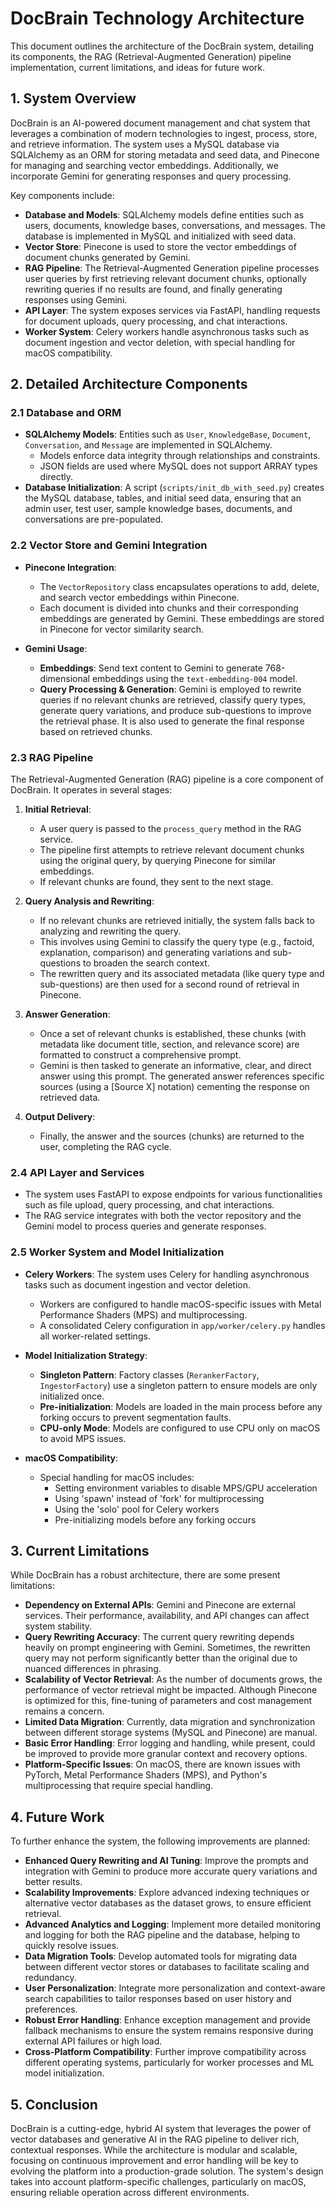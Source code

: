 # DocBrain Technology Architecture

This document outlines the architecture of the DocBrain system, detailing its components, the RAG (Retrieval-Augmented Generation) pipeline implementation, current limitations, and ideas for future work.

## 1. System Overview

DocBrain is an AI-powered document management and chat system that leverages a combination of modern technologies to ingest, process, store, and retrieve information. The system uses a MySQL database via SQLAlchemy as an ORM for storing metadata and seed data, and Pinecone for managing and searching vector embeddings. Additionally, we incorporate Gemini for generating responses and query processing.

Key components include:

- **Database and Models**: SQLAlchemy models define entities such as users, documents, knowledge bases, conversations, and messages. The database is implemented in MySQL and initialized with seed data.
- **Vector Store**: Pinecone is used to store the vector embeddings of document chunks generated by Gemini.
- **RAG Pipeline**: The Retrieval-Augmented Generation pipeline processes user queries by first retrieving relevant document chunks, optionally rewriting queries if no results are found, and finally generating responses using Gemini.
- **API Layer**: The system exposes services via FastAPI, handling requests for document uploads, query processing, and chat interactions.
- **Worker System**: Celery workers handle asynchronous tasks such as document ingestion and vector deletion, with special handling for macOS compatibility.

## 2. Detailed Architecture Components

### 2.1 Database and ORM

- **SQLAlchemy Models**: Entities such as `User`, `KnowledgeBase`, `Document`, `Conversation`, and `Message` are implemented in SQLAlchemy. 
  - Models enforce data integrity through relationships and constraints. 
  - JSON fields are used where MySQL does not support ARRAY types directly. 
- **Database Initialization**: A script (`scripts/init_db_with_seed.py`) creates the MySQL database, tables, and initial seed data, ensuring that an admin user, test user, sample knowledge bases, documents, and conversations are pre-populated.

### 2.2 Vector Store and Gemini Integration

- **Pinecone Integration**: 
  - The `VectorRepository` class encapsulates operations to add, delete, and search vector embeddings within Pinecone.
  - Each document is divided into chunks and their corresponding embeddings are generated by Gemini. These embeddings are stored in Pinecone for vector similarity search.

- **Gemini Usage**:
  - **Embeddings**: Send text content to Gemini to generate 768-dimensional embeddings using the `text-embedding-004` model.
  - **Query Processing & Generation**: Gemini is employed to rewrite queries if no relevant chunks are retrieved, classify query types, generate query variations, and produce sub-questions to improve the retrieval phase. It is also used to generate the final response based on retrieved chunks.

### 2.3 RAG Pipeline

The Retrieval-Augmented Generation (RAG) pipeline is a core component of DocBrain. It operates in several stages:

1. **Initial Retrieval**:
   - A user query is passed to the `process_query` method in the RAG service.
   - The pipeline first attempts to retrieve relevant document chunks using the original query, by querying Pinecone for similar embeddings.
   - If relevant chunks are found, they sent to the next stage.

2. **Query Analysis and Rewriting**:
   - If no relevant chunks are retrieved initially, the system falls back to analyzing and rewriting the query.
   - This involves using Gemini to classify the query type (e.g., factoid, explanation, comparison) and generating variations and sub-questions to broaden the search context.
   - The rewritten query and its associated metadata (like query type and sub-questions) are then used for a second round of retrieval in Pinecone.

3. **Answer Generation**:
   - Once a set of relevant chunks is established, these chunks (with metadata like document title, section, and relevance score) are formatted to construct a comprehensive prompt.
   - Gemini is then tasked to generate an informative, clear, and direct answer using this prompt. The generated answer references specific sources (using a [Source X] notation) cementing the response on retrieved data.

4. **Output Delivery**:
   - Finally, the answer and the sources (chunks) are returned to the user, completing the RAG cycle.

### 2.4 API Layer and Services

- The system uses FastAPI to expose endpoints for various functionalities such as file upload, query processing, and chat interactions.
- The RAG service integrates with both the vector repository and the Gemini model to process queries and generate responses.

### 2.5 Worker System and Model Initialization

- **Celery Workers**: The system uses Celery for handling asynchronous tasks such as document ingestion and vector deletion.
  - Workers are configured to handle macOS-specific issues with Metal Performance Shaders (MPS) and multiprocessing.
  - A consolidated Celery configuration in `app/worker/celery.py` handles all worker-related settings.

- **Model Initialization Strategy**:
  - **Singleton Pattern**: Factory classes (`RerankerFactory`, `IngestorFactory`) use a singleton pattern to ensure models are only initialized once.
  - **Pre-initialization**: Models are loaded in the main process before any forking occurs to prevent segmentation faults.
  - **CPU-only Mode**: Models are configured to use CPU only on macOS to avoid MPS issues.

- **macOS Compatibility**:
  - Special handling for macOS includes:
    - Setting environment variables to disable MPS/GPU acceleration
    - Using 'spawn' instead of 'fork' for multiprocessing
    - Using the 'solo' pool for Celery workers
    - Pre-initializing models before any forking occurs

## 3. Current Limitations

While DocBrain has a robust architecture, there are some present limitations:

- **Dependency on External APIs**: Gemini and Pinecone are external services. Their performance, availability, and API changes can affect system stability.
- **Query Rewriting Accuracy**: The current query rewriting depends heavily on prompt engineering with Gemini. Sometimes, the rewritten query may not perform significantly better than the original due to nuanced differences in phrasing.
- **Scalability of Vector Retrieval**: As the number of documents grows, the performance of vector retrieval might be impacted. Although Pinecone is optimized for this, fine-tuning of parameters and cost management remains a concern.
- **Limited Data Migration**: Currently, data migration and synchronization between different storage systems (MySQL and Pinecone) are manual.
- **Basic Error Handling**: Error logging and handling, while present, could be improved to provide more granular context and recovery options.
- **Platform-Specific Issues**: On macOS, there are known issues with PyTorch, Metal Performance Shaders (MPS), and Python's multiprocessing that require special handling.

## 4. Future Work

To further enhance the system, the following improvements are planned:

- **Enhanced Query Rewriting and AI Tuning**: Improve the prompts and integration with Gemini to produce more accurate query variations and better results.
- **Scalability Improvements**: Explore advanced indexing techniques or alternative vector databases as the dataset grows, to ensure efficient retrieval.
- **Advanced Analytics and Logging**: Implement more detailed monitoring and logging for both the RAG pipeline and the database, helping to quickly resolve issues.
- **Data Migration Tools**: Develop automated tools for migrating data between different vector stores or databases to facilitate scaling and redundancy.
- **User Personalization**: Integrate more personalization and context-aware search capabilities to tailor responses based on user history and preferences.
- **Robust Error Handling**: Enhance exception management and provide fallback mechanisms to ensure the system remains responsive during external API failures or high load.
- **Cross-Platform Compatibility**: Further improve compatibility across different operating systems, particularly for worker processes and ML model initialization.

## 5. Conclusion

DocBrain is a cutting-edge, hybrid AI system that leverages the power of vector databases and generative AI in the RAG pipeline to deliver rich, contextual responses. While the architecture is modular and scalable, focusing on continuous improvement and error handling will be key to evolving the platform into a production-grade solution. The system's design takes into account platform-specific challenges, particularly on macOS, ensuring reliable operation across different environments. 